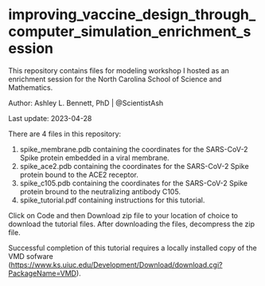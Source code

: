 # improving_vaccine_design_through_computer_simulation_enrichment_session
This repository contains files for modeling workshop I hosted as an enrichment session for the North Carolina School of Science and Mathematics.

Author: Ashley L. Bennett, PhD | @ScientistAsh

Last update: 2023-04-28


There are 4 files in this repository:
  1. spike_membrane.pdb containing the coordinates for the SARS-CoV-2 Spike protein embedded in a viral membrane.
  2. spike_ace2.pdb containing the coordinates for the SARS-CoV-2 Spike protein bound to the ACE2 receptor.
  3. spike_c105.pdb containing the coordinates for the SARS-CoV-2 Spike protein bround to the neutralizing antibody C105. 
  4. spike_tutorial.pdf containing instructions for this tutorial. 


Click on Code and then Download zip file to your location of choice to download the tutorial files. After downloading the files, decompress the zip file. 

Successful completion of this tutorial requires a locally installed copy of the VMD sofware (https://www.ks.uiuc.edu/Development/Download/download.cgi?PackageName=VMD). 
